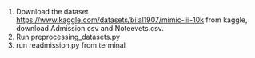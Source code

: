 1. Download the dataset https://www.kaggle.com/datasets/bilal1907/mimic-iii-10k from kaggle, download Admission.csv and Noteevets.csv.
2. Run preprocessing_datasets.py
3. run readmission.py from terminal

